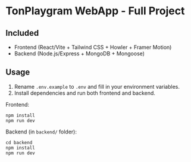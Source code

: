 # TonPlaygram WebApp - Full Project

## Included

- Frontend (React/Vite + Tailwind CSS + Howler + Framer Motion)
- Backend (Node.js/Express + MongoDB + Mongoose)

## Usage

1. Rename `.env.example` to `.env` and fill in your environment variables.
2. Install dependencies and run both frontend and backend.

Frontend:
```
npm install
npm run dev
```
Backend (in `backend/` folder):
```
cd backend
npm install
npm run dev
```
